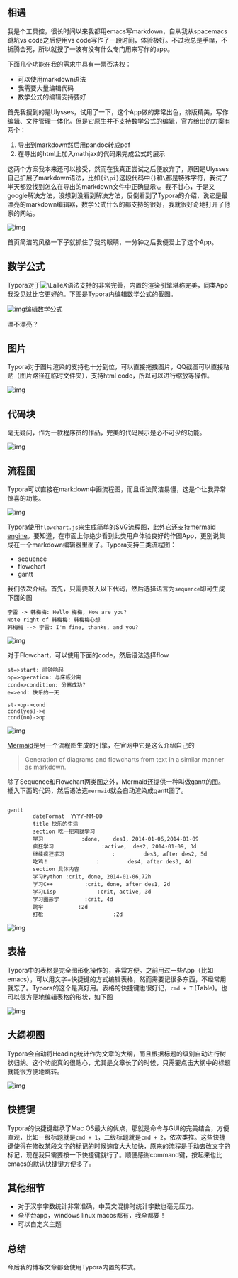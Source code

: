 ## **相遇**

我是个工具控，很长时间以来我都用emacs写markdown，自从我从spacemacs跳坑vs code之后便用vs code写作了一段时间，体验极好。不过我总是手痒，不折腾会死，所以就搜了一波有没有什么专门用来写作的app。

下面几个功能在我的需求中具有一票否决权：

- 可以使用markdown语法
- 我需要大量编辑代码
- 数学公式的编辑支持要好

首先我搜到的是Ulysses，试用了一下，这个App做的非常出色，排版精美，写作编辑、文件管理一体化。但是它原生并不支持数学公式的编辑，官方给出的方案有两个：

1. 导出到markdown然后用pandoc转成pdf
2. 在导出的html上加入mathjax的代码来完成公式的展示

这两个方案我本来还可以接受，然而在我真正尝试之后便放弃了，原因是Ulysses自己扩展了markdown语法，比如`{i\pi}`这段代码中`{}`和`\`都是特殊字符，我试了半天都没找到怎么在导出的markdown文件中正确显示`\`。我不甘心，于是又google解决方法，没想到没看到解决方法，反倒看到了Typora的介绍，说它是最漂亮的markdown编辑器，数学公式什么的都支持的很好，我就很好奇地打开了他家的网站。

![img](https://pic4.zhimg.com/80/v2-0d1f89c5c062ba9f3627f8494a854a67_hd.jpg)

首页简洁的风格一下子就抓住了我的眼睛，一分钟之后我便爱上了这个App。

 

## **数学公式**

Typora对于![\LaTeX](http://www.zhihu.com/equation?tex=%5CLaTeX)语法支持的非常完善，内置的渲染引擎堪称完美，同类App我没见过比它更好的。下图是Typora内编辑数学公式的截图。

![img](https://pic4.zhimg.com/80/v2-6b3ed2d511b79ec09677777a0526f9bf_hd.jpg)编辑数学公式

漂不漂亮？

 

## **图片**

Typora对于图片渲染的支持也十分到位，可以直接拖拽图片，QQ截图可以直接粘贴（图片路径在临时文件夹），支持html code，所以可以进行缩放等操作。

![img](https://pic1.zhimg.com/80/v2-f28cd703c3283884ef59b70839845580_hd.jpg)

 

## **代码块**

毫无疑问，作为一款程序员的作品，完美的代码展示是必不可少的功能。

![img](https://pic2.zhimg.com/80/v2-9362b87eee28f364b2bde6d31ca7a695_hd.jpg)

 

## **流程图**

Typora可以直接在markdown中画流程图，而且语法简洁易懂，这是个让我异常惊喜的功能。

![img](https://pic2.zhimg.com/80/v2-de8ab04af128f209b014d2d1b51ba5b5_hd.jpg)

Typora使用`flowchart.js`来生成简单的SVG流程图，此外它还支持[mermaid engine](http://link.zhihu.com/?target=https%3A//mermaidjs.github.io/)。要知道，在市面上你绝少看到此类用户体验良好的作图App，更别说集成在一个markdown编辑器里面了。Typora支持三类流程图：

- sequence
- flowchart
- gantt

我们依次介绍。首先，只需要敲入以下代码，然后选择语言为`sequence`即可生成下面的图













```
李雷 -> 韩梅梅: Hello 梅梅, How are you?
Note right of 韩梅梅: 韩梅梅心想
韩梅梅 --> 李雷: I'm fine, thanks, and you?
```



![img](https://pic3.zhimg.com/80/v2-78cffaf2312846c79aeae79c1fda0a16_hd.jpg)

对于Flowchart，可以使用下面的code，然后语法选择flow













```
st=>start: 闹钟响起
op=>operation: 与床板分离
cond=>condition: 分离成功?
e=>end: 快乐的一天

st->op->cond
cond(yes)->e
cond(no)->op
```



![img](https://pic1.zhimg.com/80/v2-9cad272c65e513caa60c454fc72cb8d0_hd.jpg)

[Mermaid](http://link.zhihu.com/?target=https%3A//mermaidjs.github.io/)是另一个流程图生成的引擎，在官网中它是这么介绍自己的

> Generation of diagrams and flowcharts from text in a similar manner as markdown.

除了Sequence和Flowchart两类图之外，Mermaid还提供一种叫做gantt的图。插入下面的代码，然后语法选`mermaid`就会自动渲染成gantt图了。



```

```









```
gantt
        dateFormat  YYYY-MM-DD
        title 快乐的生活
        section 吃一把鸡就学习
        学习            :done,    des1, 2014-01-06,2014-01-09
        疯狂学习               :active,  des2, 2014-01-09, 3d
        继续疯狂学习               :         des3, after des2, 5d
        吃鸡！               :         des4, after des3, 4d
        section 具体内容
        学习Python :crit, done, 2014-01-06,72h
        学习C++          :crit, done, after des1, 2d
        学习Lisp             :crit, active, 3d
        学习图形学        :crit, 4d
        跳伞           :2d
        打枪                      :2d
```



![img](https://pic4.zhimg.com/80/v2-c23dca694b9f8d54b88ebefde5fc825b_hd.jpg)

 

## **表格**

Typora中的表格是完全图形化操作的，非常方便。之前用过一些App（比如emacs），可以用文字+快捷键的方式编辑表格，然而需要记很多东西，不经常用就忘了。Typora的这个是真好用。表格的快捷键也很好记，`cmd + T` (Table)。也可以很方便地编辑表格的形状，如下图

![img](https://pic1.zhimg.com/80/v2-1ef735ed6a7b486201002508567c9b28_hd.jpg)

 

## **大纲视图**

Typora会自动将Heading统计作为文章的大纲，而且根据标题的级别自动进行树状归纳。这个功能真的很贴心，尤其是文章长了的时候，只需要点击大纲中的标题就能很方便地跳转。

![img](https://pic3.zhimg.com/80/v2-954634ff02cb18da47cae0f8c07c9176_hd.jpg)

 

## **快捷键**

Typora的快捷键继承了Mac OS最大的优点，那就是命令与GUI的完美结合，方便直观，比如一级标题就是`cmd + 1`，二级标题就是`cmd + 2`，依次类推。这些快捷键使得在修改某段文字的标记的时候速度大大加快，原来的流程是手动去改文字的标记，现在我只需要按一下快捷键就行了。顺便感谢command键，按起来也比emacs的默认快捷键方便多了。

 

## **其他细节**

- 对于汉字字数统计非常准确，中英文混排时统计字数也毫无压力。
- 全平台app，windows linux macos都有，我全都要！
- 可以自定义主题

 

## **总结**

今后我的博客文章都会使用Typora内置的样式。